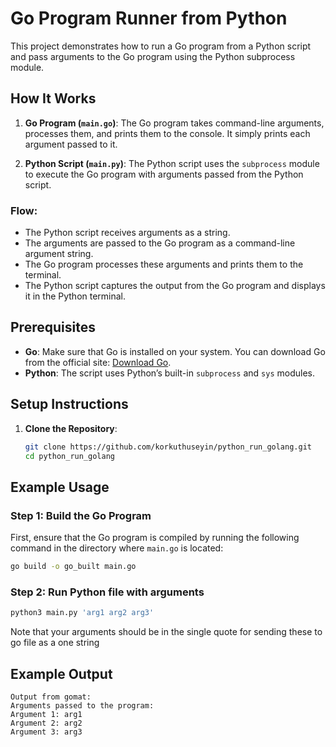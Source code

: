 # Go Program Runner from Python

This project demonstrates how to run a Go program from a Python script and pass arguments to the Go program using the Python subprocess module.

## How It Works

1. **Go Program (`main.go`)**:
   The Go program takes command-line arguments, processes them, and prints them to the console. It simply prints each argument passed to it.

2. **Python Script (`main.py`)**:
   The Python script uses the `subprocess` module to execute the Go program with arguments passed from the Python script.

### Flow:
- The Python script receives arguments as a string.
- The arguments are passed to the Go program as a command-line argument string.
- The Go program processes these arguments and prints them to the terminal.
- The Python script captures the output from the Go program and displays it in the Python terminal.

## Prerequisites

- **Go**: Make sure that Go is installed on your system. You can download Go from the official site: [Download Go](https://golang.org/dl/).
- **Python**: The script uses Python’s built-in `subprocess` and `sys` modules.

## Setup Instructions

1. **Clone the Repository**:
   ```bash
   git clone https://github.com/korkuthuseyin/python_run_golang.git
   cd python_run_golang

## Example Usage

### Step 1: Build the Go Program

First, ensure that the Go program is compiled by running the following command in the directory where `main.go` is located:

```bash
go build -o go_built main.go
```
 ### Step 2: Run Python file with arguments

 ```bash
python3 main.py 'arg1 arg2 arg3'
```
Note that your arguments should be in the single quote for sending these to go file as a one string

## Example Output
```
Output from gomat:
Arguments passed to the program:
Argument 1: arg1
Argument 2: arg2
Argument 3: arg3
```
